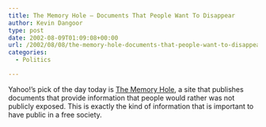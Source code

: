 ```yaml
---
title: The Memory Hole – Documents That People Want To Disappear
author: Kevin Dangoor
type: post
date: 2002-08-09T01:09:08+00:00
url: /2002/08/08/the-memory-hole-documents-that-people-want-to-disappear/
categories:
  - Politics

---
```

Yahoo!&#8217;s pick of the day today is [The Memory Hole][1], a site that publishes documents that provide information that people would rather was not publicly exposed. This is exactly the kind of information that is important to have public in a free society.

 [1]: http://www.thememoryhole.com